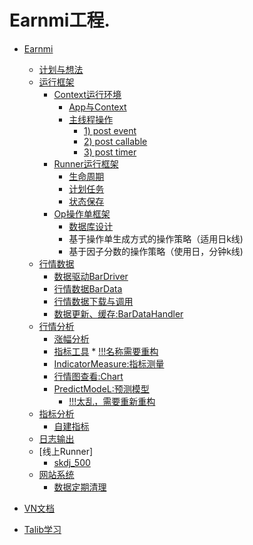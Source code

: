 # Earnmi工程.
* [Earnmi](earnmi_docs/README.md)
    * [计划与想法](earnmi_docs/book/计划与想法.md)
    * [运行框架]()
        * [Context运行环境](earnmi_docs/book/context.md)
            * [App与Context](earnmi_docs/book/context.md#app)
            * [主线程操作](earnmi_docs/book/context.md#MainEventEvent)
                * [1) post event](earnmi_docs/book/context.md#post_event)
                * [2) post callable](earnmi_docs/book/context.md#post_callable)
                * [3) post timer](earnmi_docs/book/context.md#post_timer)                
        * [Runner运行框架](earnmi_docs/book/Runner运行框架.md)
             * [生命周期](earnmi_docs/book/Runner运行框架.md#lifecircle)
             * [计划任务](earnmi_docs/book/Runner运行框架.md#scheduler)
             * [状态保存](earnmi_docs/book/Runner运行框架.md#status_save)               
        * [Op操作单框架](earnmi_docs/book/op_project.md)
            * [数据库设计](earnmi_docs/book/op_project_database.md)
            * 基于操作单生成方式的操作策略（适用日k线)
            * 基于因子分数的操作策略（使用日，分钟k线)            
    * [行情数据](earnmi_docs/book/数据源.md)
        * [数据驱动BarDriver](earnmi_docs/book/数据源.md#BarDataDriver)
        * [行情数据BarData](earnmi_docs/book/数据源.md#BarData)
        * [行情数据下载与调用](earnmi_docs/book/数据源.md#Market)
        * [数据更新、缓存:BarDataHandler]()
    * [行情分析]()
        * [涨幅分析](earnmi_docs/book/涨幅分析.md)
        * [指标工具]()
              * [!!!名称需要重构]()
        * [IndicatorMeasure:指标测量](earnmi_docs/book/指标测量.md)
        * [行情图查看:Chart]()
        * [PredictModeL:预测模型](earnmi_docs/book/predict_model.md)
            * [!!!太乱，需要重新重构]()
    * [指标分析]()
        * [自建指标](earnmi_docs/book/自建指标.md)
    * [日志输出](earnmi_docs/book/日志.md)
    * [线上Runner]
        * [skdj_500]()
    * [网站系统]()
        * [数据定期清理]()

     
* [VN文档](README.md)
* [Talib学习](earnmi_docs/Talib学习.md)

